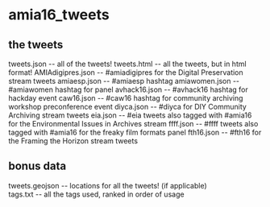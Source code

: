 # amia16_tweets

## the tweets
tweets.json -- all of the tweets!
tweets.html -- all the tweets, but in html format!
AMIAdigipres.json -- #amiadigipres for the Digital Preservation stream tweets
amiaesp.json -- #amiaesp hashtag
amiawomen.json -- #amiawomen hashtag for panel
avhack16.json -- #avhack16 hashtag for hackday event
caw16.json -- #caw16 hashtag for community archiving workshop preconference event
diyca.json -- #diyca for DIY Community Archiving stream tweets
eia.json -- #eia tweets also tagged with #amia16 for the Environmental Issues in Archives stream
ffff.json -- #ffff tweets also tagged with #amia16 for the freaky film formats panel
fth16.json -- #fth16 for the Framing the Horizon stream tweets

## bonus data
tweets.geojson -- locations for all the tweets! (if applicable)  
tags.txt -- all the tags used, ranked in order of usage
